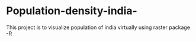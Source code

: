 # Population-density-india-
This project is to visualize population of india virtually using raster package -R
